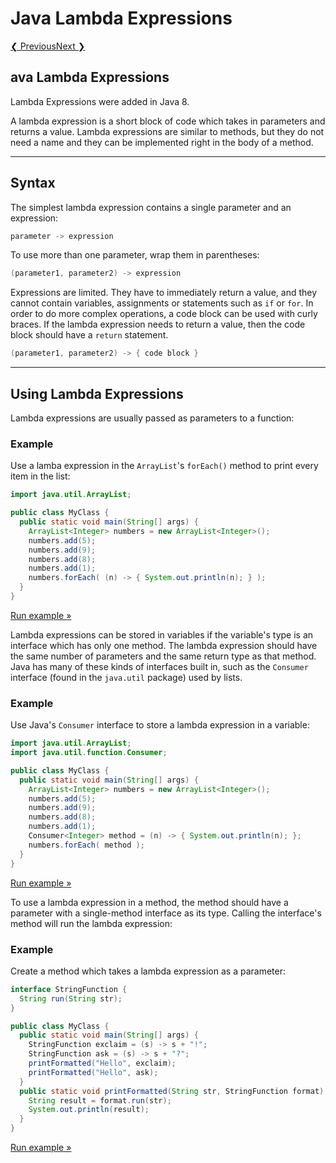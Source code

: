 # Java Lambda Expressions

[❮ Previous](https://www.w3schools.com/java/java_threads.asp)[Next ❯](https://www.w3schools.com/java/java_files.asp)

## ava Lambda Expressions

Lambda Expressions were added in Java 8.

A lambda expression is a short block of code which takes in parameters and returns a value. Lambda expressions are similar to methods, but they do not need a name and they can be implemented right in the body of a method.

------

## Syntax

The simplest lambda expression contains a single parameter and an expression:

```java
parameter -> expression
```

To use more than one parameter, wrap them in parentheses:

```java
(parameter1, parameter2) -> expression
```

Expressions are limited. They have to immediately return a value, and they cannot contain variables, assignments or statements such as `if` or `for`. In order to do more complex operations, a code block can be used with curly braces. If the lambda expression needs to return a value, then the code block should have a `return` statement.

```java
(parameter1, parameter2) -> { code block }
```

------

## Using Lambda Expressions

Lambda expressions are usually passed as parameters to a function:

### Example

Use a lamba expression in the `ArrayList`'s `forEach()` method to print every item in the list:

```java
import java.util.ArrayList;

public class MyClass {
  public static void main(String[] args) {
    ArrayList<Integer> numbers = new ArrayList<Integer>();
    numbers.add(5);
    numbers.add(9);
    numbers.add(8);
    numbers.add(1);
    numbers.forEach( (n) -> { System.out.println(n); } );
  }
}
```

[Run example »](https://www.w3schools.com/java/showjava.asp?filename=demo_lambda)

Lambda expressions can be stored in variables if the variable's type is an interface which has only one method. The lambda expression should have the same number of parameters and the same return type as that method. Java has many of these kinds of interfaces built in, such as the `Consumer` interface (found in the `java.util` package) used by lists.

### Example

Use Java's `Consumer` interface to store a lambda expression in a variable:

```java
import java.util.ArrayList;
import java.util.function.Consumer;

public class MyClass {
  public static void main(String[] args) {
    ArrayList<Integer> numbers = new ArrayList<Integer>();
    numbers.add(5);
    numbers.add(9);
    numbers.add(8);
    numbers.add(1);
    Consumer<Integer> method = (n) -> { System.out.println(n); };
    numbers.forEach( method );
  }
}
```

[Run example »](https://www.w3schools.com/java/showjava.asp?filename=demo_lambda2)

To use a lambda expression in a method, the method should have a parameter with a single-method interface as its type. Calling the interface's method will run the lambda expression:

### Example

Create a method which takes a lambda expression as a parameter:

```java
interface StringFunction {
  String run(String str);
}

public class MyClass {
  public static void main(String[] args) {
    StringFunction exclaim = (s) -> s + "!";
    StringFunction ask = (s) -> s + "?";
    printFormatted("Hello", exclaim);
    printFormatted("Hello", ask);
  }
  public static void printFormatted(String str, StringFunction format) {
    String result = format.run(str);
    System.out.println(result);
  }
}
```

[Run example »](https://www.w3schools.com/java/showjava.asp?filename=demo_lambda3)